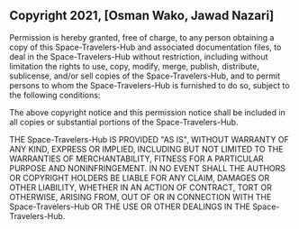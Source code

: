 ## Copyright 2021, [Osman Wako, Jawad Nazari]

Permission is hereby granted, free of charge, to any person obtaining a copy of this Space-Travelers-Hub and associated documentation files, to deal in the Space-Travelers-Hub without restriction, including without limitation the rights to use, copy, modify, merge, publish, distribute, sublicense, and/or sell copies of the Space-Travelers-Hub, and to permit persons to whom the Space-Travelers-Hub is furnished to do so, subject to the following conditions:

The above copyright notice and this permission notice shall be included in all copies or substantial portions of the Space-Travelers-Hub.

THE Space-Travelers-Hub IS PROVIDED "AS IS", WITHOUT WARRANTY OF ANY KIND, EXPRESS OR IMPLIED, INCLUDING BUT NOT LIMITED TO THE WARRANTIES OF MERCHANTABILITY, FITNESS FOR A PARTICULAR PURPOSE AND NONINFRINGEMENT. IN NO EVENT SHALL THE AUTHORS OR COPYRIGHT HOLDERS BE LIABLE FOR ANY CLAIM, DAMAGES OR OTHER LIABILITY, WHETHER IN AN ACTION OF CONTRACT, TORT OR OTHERWISE, ARISING FROM, OUT OF OR IN CONNECTION WITH THE Space-Travelers-Hub OR THE USE OR OTHER DEALINGS IN THE Space-Travelers-Hub.
